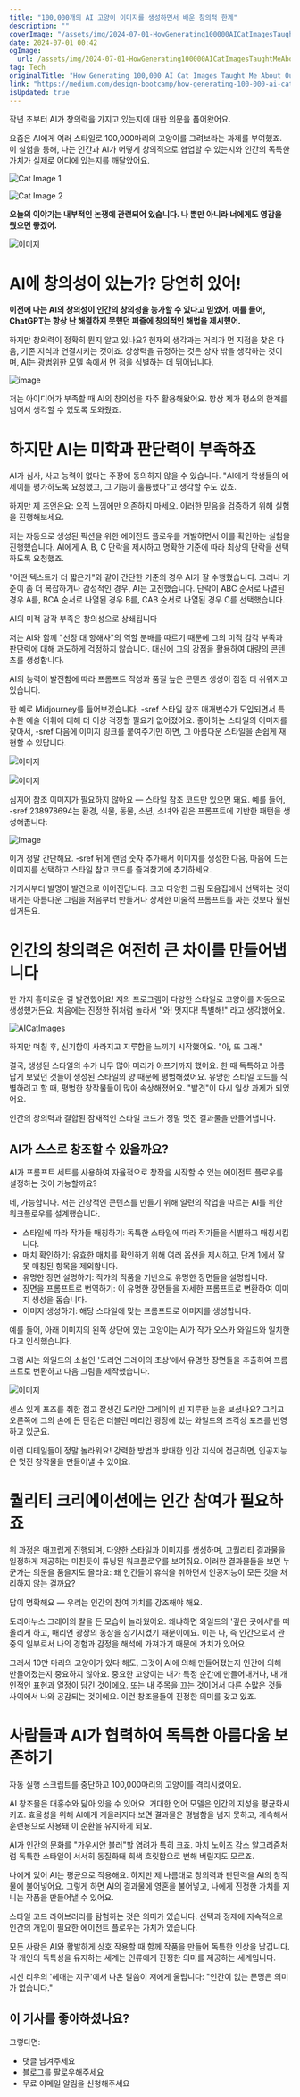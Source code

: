 ```yaml
---
title: "100,000개의 AI 고양이 이미지를 생성하면서 배운 창의적 한계"
description: ""
coverImage: "/assets/img/2024-07-01-HowGenerating100000AICatImagesTaughtMeAboutOurCreativeEdge_0.png"
date: 2024-07-01 00:42
ogImage:
  url: /assets/img/2024-07-01-HowGenerating100000AICatImagesTaughtMeAboutOurCreativeEdge_0.png
tag: Tech
originalTitle: "How Generating 100,000 AI Cat Images Taught Me About Our Creative Edge"
link: "https://medium.com/design-bootcamp/how-generating-100-000-ai-cat-images-taught-me-about-our-creative-edge-355f55c06a5d"
isUpdated: true
---
```


작년 초부터 AI가 창의력을 가지고 있는지에 대한 의문을 품어왔어요.

요즘은 AI에게 여러 스타일로 100,000마리의 고양이를 그려보라는 과제를 부여했죠. 이 실험을 통해, 나는 인간과 AI가 어떻게 창의적으로 협업할 수 있는지와 인간의 독특한 가치가 실제로 어디에 있는지를 깨달았어요.

![Cat Image 1](/assets/img/2024-07-01-HowGenerating100000AICatImagesTaughtMeAboutOurCreativeEdge_0.png)

![Cat Image 2](/assets/img/2024-07-01-HowGenerating100000AICatImagesTaughtMeAboutOurCreativeEdge_1.png)

<!-- cozy-coder - 수평 -->

<ins class="adsbygoogle"
     style="display:block"
     data-ad-client="ca-pub-4877378276818686"
     data-ad-slot="1107185301"
     data-ad-format="auto"
     data-full-width-responsive="true"></ins>

<script>
     (adsbygoogle = window.adsbygoogle || []).push({});
</script>

**오늘의 이야기는 내부적인 논쟁에 관련되어 있습니다. 나 뿐만 아니라 너에게도 영감을 줬으면 좋겠어.**

![이미지](/assets/img/2024-07-01-HowGenerating100000AICatImagesTaughtMeAboutOurCreativeEdge_2.png)

# **AI에 창의성이 있는가? 당연히 있어!**

**이전에 나는 AI의 창의성이 인간의 창의성을 능가할 수 있다고 믿었어. 예를 들어, ChatGPT는 항상 난 해결하지 못했던 퍼즐에 창의적인 해법을 제시했어.**

<!-- cozy-coder - 수평 -->

<ins class="adsbygoogle"
     style="display:block"
     data-ad-client="ca-pub-4877378276818686"
     data-ad-slot="1107185301"
     data-ad-format="auto"
     data-full-width-responsive="true"></ins>

<script>
     (adsbygoogle = window.adsbygoogle || []).push({});
</script>

하지만 창의력이 정확히 뭔지 알고 있나요? 현재의 생각과는 거리가 먼 지점을 찾은 다음, 기존 지식과 연결시키는 것이죠. 상상력을 규정하는 것은 상자 밖을 생각하는 것이며, AI는 광범위한 모델 속에서 먼 점을 식별하는 데 뛰어납니다.

![image](/assets/img/2024-07-01-HowGenerating100000AICatImagesTaughtMeAboutOurCreativeEdge_3.png)

저는 아이디어가 부족할 때 AI의 창의성을 자주 활용해왔어요. 항상 제가 평소의 한계를 넘어서 생각할 수 있도록 도와줬죠.

# 하지만 AI는 미학과 판단력이 부족하죠

<!-- cozy-coder - 수평 -->

<ins class="adsbygoogle"
     style="display:block"
     data-ad-client="ca-pub-4877378276818686"
     data-ad-slot="1107185301"
     data-ad-format="auto"
     data-full-width-responsive="true"></ins>

<script>
     (adsbygoogle = window.adsbygoogle || []).push({});
</script>

AI가 심사, 사고 능력이 없다는 주장에 동의하지 않을 수 있습니다. "AI에게 학생들의 에세이를 평가하도록 요청했고, 그 기능이 훌륭했다"고 생각할 수도 있죠.

하지만 제 조언은요: 오직 느낌에만 의존하지 마세요. 이러한 믿음을 검증하기 위해 실험을 진행해보세요.

저는 자동으로 생성된 픽션을 위한 에이전트 플로우를 개발하면서 이를 확인하는 실험을 진행했습니다. AI에게 A, B, C 단락을 제시하고 명확한 기준에 따라 최상의 단락을 선택하도록 요청했죠.

"어떤 텍스트가 더 짧은가"와 같이 간단한 기준의 경우 AI가 잘 수행했습니다. 그러나 기준이 좀 더 복잡하거나 감성적인 경우, AI는 고전했습니다. 단락이 ABC 순서로 나열된 경우 A를, BCA 순서로 나열된 경우 B를, CAB 순서로 나열된 경우 C를 선택했습니다.

<!-- cozy-coder - 수평 -->

<ins class="adsbygoogle"
     style="display:block"
     data-ad-client="ca-pub-4877378276818686"
     data-ad-slot="1107185301"
     data-ad-format="auto"
     data-full-width-responsive="true"></ins>

<script>
     (adsbygoogle = window.adsbygoogle || []).push({});
</script>

AI의 미적 감각 부족은 창의성으로 상쇄됩니다

저는 AI와 함께 "선장 대 항해사"의 역할 분배를 따르기 때문에 그의 미적 감각 부족과 판단력에 대해 과도하게 걱정하지 않습니다. 대신에 그의 강점을 활용하여 대량의 콘텐츠를 생성합니다.

AI의 능력이 발전함에 따라 프롬프트 작성과 품질 높은 콘텐츠 생성이 점점 더 쉬워지고 있습니다.

<!-- cozy-coder - 수평 -->

<ins class="adsbygoogle"
     style="display:block"
     data-ad-client="ca-pub-4877378276818686"
     data-ad-slot="1107185301"
     data-ad-format="auto"
     data-full-width-responsive="true"></ins>

<script>
     (adsbygoogle = window.adsbygoogle || []).push({});
</script>

한 예로 Midjourney를 들어보겠습니다. -sref 스타일 참조 매개변수가 도입되면서 특수한 예술 어휘에 대해 더 이상 걱정할 필요가 없어졌어요. 좋아하는 스타일의 이미지를 찾아서, -sref 다음에 이미지 링크를 붙여주기만 하면, 그 아름다운 스타일을 손쉽게 재현할 수 있답니다.

![이미지](/assets/img/2024-07-01-HowGenerating100000AICatImagesTaughtMeAboutOurCreativeEdge_4.png)

![이미지](/assets/img/2024-07-01-HowGenerating100000AICatImagesTaughtMeAboutOurCreativeEdge_5.png)

심지어 참조 이미지가 필요하지 않아요 — 스타일 참조 코드만 있으면 돼요. 예를 들어, -sref 238978694는 환경, 식물, 동물, 소년, 소녀와 같은 프롬프트에 기반한 패턴을 생성해줍니다:

<!-- cozy-coder - 수평 -->

<ins class="adsbygoogle"
     style="display:block"
     data-ad-client="ca-pub-4877378276818686"
     data-ad-slot="1107185301"
     data-ad-format="auto"
     data-full-width-responsive="true"></ins>

<script>
     (adsbygoogle = window.adsbygoogle || []).push({});
</script>

![Image](/assets/img/2024-07-01-HowGenerating100000AICatImagesTaughtMeAboutOurCreativeEdge_6.png)

이거 정말 간단해요. -sref 뒤에 랜덤 숫자 추가해서 이미지를 생성한 다음, 마음에 드는 이미지를 선택하고 스타일 참고 코드를 즐겨찾기에 추가하세요.

거기서부터 발명이 발견으로 이어진답니다. 크고 다양한 그림 모음집에서 선택하는 것이 내게는 아름다운 그림을 처음부터 만들거나 상세한 미술적 프롬프트를 짜는 것보다 훨씬 쉽거든요.

# 인간의 창의력은 여전히 큰 차이를 만들어냅니다

<!-- cozy-coder - 수평 -->

<ins class="adsbygoogle"
     style="display:block"
     data-ad-client="ca-pub-4877378276818686"
     data-ad-slot="1107185301"
     data-ad-format="auto"
     data-full-width-responsive="true"></ins>

<script>
     (adsbygoogle = window.adsbygoogle || []).push({});
</script>

한 가지 흥미로운 걸 발견했어요! 저의 프로그램이 다양한 스타일로 고양이를 자동으로 생성했거든요. 처음에는 진정한 쥐처럼 놀라서 "와! 멋지다! 특별해!" 라고 생각했어요.

![AICatImages](/assets/img/2024-07-01-HowGenerating100000AICatImagesTaughtMeAboutOurCreativeEdge_7.png)

하지만 며칠 후, 신기함이 사라지고 지루함을 느끼기 시작했어요. "아, 또 그래."

결국, 생성된 스타일의 수가 너무 많아 머리가 아프기까지 했어요. 한 때 독특하고 아름답게 보였던 것들이 생성된 스타일의 양 때문에 평범해졌어요. 유망한 스타일 코드를 식별하려고 할 때, 평범한 창작물들이 많아 속상해졌어요. "발견"이 다시 일상 과제가 되었어요.

<!-- cozy-coder - 수평 -->

<ins class="adsbygoogle"
     style="display:block"
     data-ad-client="ca-pub-4877378276818686"
     data-ad-slot="1107185301"
     data-ad-format="auto"
     data-full-width-responsive="true"></ins>

<script>
     (adsbygoogle = window.adsbygoogle || []).push({});
</script>

인간의 창의력과 결합된 잠재적인 스타일 코드가 정말 멋진 결과물을 만들어냅니다.

## AI가 스스로 창조할 수 있을까요?

AI가 프롬프트 세트를 사용하여 자율적으로 창작을 시작할 수 있는 에이전트 플로우를 설정하는 것이 가능할까요?

네, 가능합니다. 저는 인상적인 콘텐츠를 만들기 위해 일련의 작업을 따르는 AI를 위한 워크플로우를 설계했습니다.

<!-- cozy-coder - 수평 -->

<ins class="adsbygoogle"
     style="display:block"
     data-ad-client="ca-pub-4877378276818686"
     data-ad-slot="1107185301"
     data-ad-format="auto"
     data-full-width-responsive="true"></ins>

<script>
     (adsbygoogle = window.adsbygoogle || []).push({});
</script>

- 스타일에 따라 작가들 매칭하기: 독특한 스타일에 따라 작가들을 식별하고 매칭시킵니다.
- 매치 확인하기: 유효한 매치를 확인하기 위해 여러 옵션을 제시하고, 단계 1에서 잘못 매칭된 항목을 제외합니다.
- 유명한 장면 설명하기: 작가의 작품을 기반으로 유명한 장면들을 설명합니다.
- 장면을 프롬프트로 번역하기: 이 유명한 장면들을 자세한 프롬프트로 변환하여 이미지 생성을 돕습니다.
- 이미지 생성하기: 해당 스타일에 맞는 프롬프트로 이미지를 생성합니다.

예를 들어, 아래 이미지의 왼쪽 상단에 있는 고양이는 AI가 작가 오스카 와일드와 일치한다고 인식했습니다.

그럼 AI는 와일드의 소설인 '도리언 그레이의 초상'에서 유명한 장면들을 추출하여 프롬프트로 변환하고 다음 그림을 제작했습니다.

![이미지](/assets/img/2024-07-01-HowGenerating100000AICatImagesTaughtMeAboutOurCreativeEdge_8.png)

<!-- cozy-coder - 수평 -->

<ins class="adsbygoogle"
     style="display:block"
     data-ad-client="ca-pub-4877378276818686"
     data-ad-slot="1107185301"
     data-ad-format="auto"
     data-full-width-responsive="true"></ins>

<script>
     (adsbygoogle = window.adsbygoogle || []).push({});
</script>

센스 있게 포즈를 취한 젊고 잘생긴 도리안 그레이의 빈 지루한 눈을 보셨나요? 그리고 오른쪽에 그의 손에 든 단검은 더블린 메리언 광장에 있는 와일드의 조각상 포즈를 반영하고 있군요.

이런 디테일들이 정말 놀라워요! 강력한 방법과 방대한 인간 지식에 접근하면, 인공지능은 멋진 창작물을 만들어낼 수 있어요.

# 퀄리티 크리에이션에는 인간 참여가 필요하죠

위 과정은 매끄럽게 진행되며, 다양한 스타일과 이미지를 생성하며, 고퀄리티 결과물을 일정하게 제공하는 미친듯이 튜닝된 워크플로우를 보여줘요. 이러한 결과물들을 보면 누군가는 의문을 품을지도 몰라요: 왜 인간들이 휴식을 취하면서 인공지능이 모든 것을 처리하지 않는 걸까요?

<!-- cozy-coder - 수평 -->

<ins class="adsbygoogle"
     style="display:block"
     data-ad-client="ca-pub-4877378276818686"
     data-ad-slot="1107185301"
     data-ad-format="auto"
     data-full-width-responsive="true"></ins>

<script>
     (adsbygoogle = window.adsbygoogle || []).push({});
</script>

답이 명확해요 — 우리는 인간의 참여 가치를 강조해야 해요.

도리아누스 그레이의 칼을 든 모습이 놀라웠어요. 왜냐하면 와일드의 '깊은 곳에서'를 떠올리게 하고, 매리언 광장의 동상을 상기시켰기 때문이에요. 이는 나, 즉 인간으로서 관중의 일부로서 나의 경험과 감정을 해석에 가져가기 때문에 가치가 있어요.

그래서 10만 마리의 고양이가 있다 해도, 그것이 AI에 의해 만들어졌는지 인간에 의해 만들어졌는지 중요하지 않아요. 중요한 고양이는 내가 특정 순간에 만들어내거나, 내 개인적인 표현과 열정이 담긴 것이에요. 또는 내 주목을 끄는 것이어서 다른 수많은 것들 사이에서 나와 공감되는 것이에요. 이런 창조물들이 진정한 의미를 갖고 있죠.

# 사람들과 AI가 협력하여 독특한 아름다움 보존하기

<!-- cozy-coder - 수평 -->

<ins class="adsbygoogle"
     style="display:block"
     data-ad-client="ca-pub-4877378276818686"
     data-ad-slot="1107185301"
     data-ad-format="auto"
     data-full-width-responsive="true"></ins>

<script>
     (adsbygoogle = window.adsbygoogle || []).push({});
</script>

자동 실행 스크립트를 중단하고 100,000마리의 고양이를 격리시켰어요.

AI 창조물은 대홍수와 닮아 있을 수 있어요. 거대한 언어 모델은 인간의 지성을 평균화시키죠. 효율성을 위해 AI에게 게을러지다 보면 결과물은 평범함을 넘지 못하고, 계속해서 훈련용으로 사용돼 이 순환을 유지하게 되요.

AI가 인간의 문화를 "가우시안 블러"할 염려가 특히 크죠. 마치 노이즈 감소 알고리즘처럼 독특한 스타일이 서서히 동질화돼 회색 흐릿함으로 변해 버릴지도 모르죠.

나에게 있어 AI는 평균으로 작용해요. 하지만 제 나름대로 창의력과 판단력을 AI의 창작물에 불어넣어요. 그렇게 하면 AI의 결과물에 영혼을 불어넣고, 나에게 진정한 가치를 지니는 작품을 만들어낼 수 있어요.

<!-- cozy-coder - 수평 -->

<ins class="adsbygoogle"
     style="display:block"
     data-ad-client="ca-pub-4877378276818686"
     data-ad-slot="1107185301"
     data-ad-format="auto"
     data-full-width-responsive="true"></ins>

<script>
     (adsbygoogle = window.adsbygoogle || []).push({});
</script>

스타일 코드 라이브러리를 탐험하는 것은 의미가 있습니다. 선택과 정제에 지속적으로 인간의 개입이 필요한 에이전트 플로우는 가치가 있습니다.

모든 사람은 AI와 활발하게 상호 작용할 때 함께 작품을 만들어 독특한 인상을 남깁니다. 각 개인의 독특성을 유지하는 세계는 인류에게 진정한 의미를 제공하는 세계입니다.

시신 리우의 '헤매는 지구'에서 나온 말씀이 저에게 울립니다: "인간이 없는 문명은 의미가 없습니다."

<!-- cozy-coder - 수평 -->

<ins class="adsbygoogle"
     style="display:block"
     data-ad-client="ca-pub-4877378276818686"
     data-ad-slot="1107185301"
     data-ad-format="auto"
     data-full-width-responsive="true"></ins>

<script>
     (adsbygoogle = window.adsbygoogle || []).push({});
</script>

## 이 기사를 좋아하셨나요?

그렇다면:

- 댓글 남겨주세요
- 블로그를 팔로우해주세요
- 무료 이메일 알림을 신청해주세요

